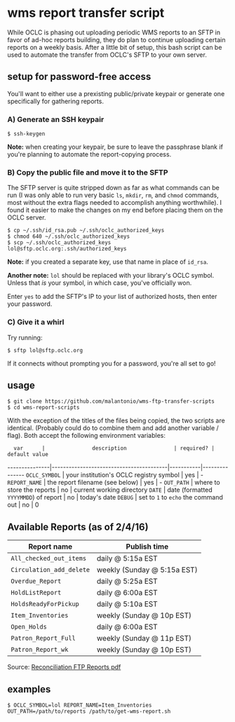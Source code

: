 # wms report transfer script

While OCLC is phasing out uploading periodic WMS reports to an SFTP in favor of ad-hoc
reports building, they do plan to continue uploading certain reports on a weekly basis.
After a little bit of setup, this bash script can be used to automate the transfer
from OCLC's SFTP to your own server.

## setup for password-free access

You'll want to either use a prexisting public/private keypair or generate one specifically
for gathering reports.

### A) Generate an SSH keypair

```
$ ssh-keygen
```

**Note:** when creating your keypair, be sure to leave the passphrase blank if you're planning
to automate the report-copying process.

### B) Copy the public file and move it to the SFTP

The SFTP server is quite stripped down as far as what commands can be run (I was only
able to run very basic `ls`, `mkdir`, `rm`, and `chmod` commands, most without the
extra flags needed to accomplish anything worthwhile). I found it easier to make the
changes on my end before placing them on the OCLC server.

```
$ cp ~/.ssh/id_rsa.pub ~/.ssh/oclc_authorized_keys
$ chmod 640 ~/.ssh/oclc_authorized_keys
$ scp ~/.ssh/oclc_authorized_keys lol@sftp.oclc.org:.ssh/authorized_keys
```

**Note:** if you created a separate key, use that name in place of `id_rsa`.

**Another note:** `lol` should be replaced with your library's OCLC symbol.
Unless that _is_ your symbol, in which case, you've officially won.

Enter `yes` to add the SFTP's IP to your list of authorized hosts, then enter your
password.

### C) Give it a whirl

Try running:

```
$ sftp lol@sftp.oclc.org
```

If it connects without prompting you for a password, you're all set to go!

## usage

```
$ git clone https://github.com/malantonio/wms-ftp-transfer-scripts
$ cd wms-report-scripts
```

With the exception of the titles of the files being copied, the two scripts are identical.
(Probably could do to combine them and add another variable / flag). Both accept the
following environment variables:

      var      |               description               | required? | default value
---------------|-----------------------------------------|-----------|---------------
`OCLC_SYMBOL`  | your institution's OCLC registry symbol |    yes    | -
`REPORT_NAME`  | the report filename (see below)         |    yes    | -
`OUT_PATH`     | where to store the reports              |    no     | current working directory
`DATE`         | date (formatted `YYYYMMDD`) of report   |    no     | today's date
`DEBUG`        | set to `1` to `echo` the command out    |    no     | 0

## Available Reports (as of 2/4/16)

Report name              | Publish time
-------------------------|----------------------------
`All_checked_out_items`  | daily @ 5:15a EST
`Circulation_add_delete` | weekly (Sunday @ 5:15a EST)
`Overdue_Report`         | daily @ 5:25a EST
`HoldListReport`         | daily @ 6:00a EST
`HoldsReadyForPickup`    | daily @ 5:10a EST
`Item_Inventories`       | weekly (Sunday @ 10p EST)
`Open_Holds`             | daily @ 6:00a EST
`Patron_Report_Full`     | weekly (Sunday @ 11p EST)
`Patron_Report_wk`       | weekly (Sunday @ 10p EST)

Source: [Reconciliation FTP Reports pdf][pdf]

[pdf]: https://www.oclc.org/support/worldshare-management-services/sites/www.oclc.org.support.worldshare-management-services/files/FTP_Reconciliation_Reports.pdf


## examples

```
$ OCLC_SYMBOL=lol REPORT_NAME=Item_Inventories OUT_PATH=/path/to/reports /path/to/get-wms-report.sh
```
